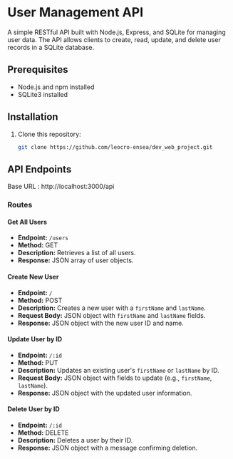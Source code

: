# User Management API

A simple RESTful API built with Node.js, Express, and SQLite for managing user data. The API allows clients to create, read, update, and delete user records in a SQLite database.

## Prerequisites

- Node.js and npm installed
- SQLite3 installed

## Installation

1. Clone this repository:
   ```bash
   git clone https://github.com/leocro-ensea/dev_web_project.git


## API Endpoints
Base URL : 
http://localhost:3000/api


### Routes

#### Get All Users
- **Endpoint:** `/users`
- **Method:** GET
- **Description:** Retrieves a list of all users.
- **Response:** JSON array of user objects.

#### Create New User
- **Endpoint:** `/`
- **Method:** POST
- **Description:** Creates a new user with a `firstName` and `lastName`.
- **Request Body:** JSON object with `firstName` and `lastName` fields.
- **Response:** JSON object with the new user ID and name.

#### Update User by ID
- **Endpoint:** `/:id`
- **Method:** PUT
- **Description:** Updates an existing user's `firstName` or `lastName` by ID.
- **Request Body:** JSON object with fields to update (e.g., `firstName`, `lastName`).
- **Response:** JSON object with the updated user information.

#### Delete User by ID
- **Endpoint:** `/:id`
- **Method:** DELETE
- **Description:** Deletes a user by their ID.
- **Response:** JSON object with a message confirming deletion.
